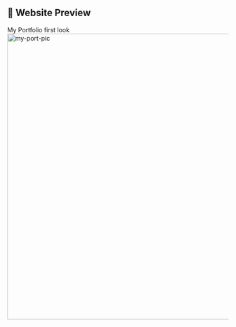 ## 📸 Website Preview
My Portfolio first look
<img width="1355" height="652" alt="my-port-pic" src="https://github.com/user-attachments/assets/694b8aef-0477-4168-90a6-db4a7ecee305" />
